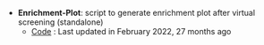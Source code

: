 - **Enrichment-Plot**: script to generate enrichment plot after virtual screening (standalone)
	- [Code](https://github.com/mungpeter/Ligand_Enrichment) : Last updated in February 2022, 27 months ago
